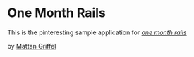 # One Month Rails

This is the pinteresting sample application for
[*one month rails*](http://onemonthrails)

by [Mattan Griffel](http://MattanGrfiffel.com)

